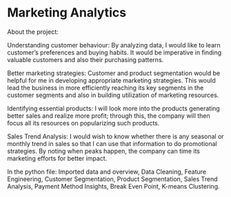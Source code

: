 # Marketing Analytics

About the project:

Understanding customer behaviour: By analyzing data, I would like to learn customer’s preferences and buying habits. It would be imperative in finding valuable customers and also their purchasing patterns. 

Better marketing strategies: Customer and product segmentation would be helpful for me in developing appropriate marketing strategies. This would lead the business in more efficiently reaching its key segments in the customer segments and also in building utilization of marketing resources. 

Identifying essential products: I will look more into the products generating better sales and realize more profit; through this, the company will then focus all its resources on popularizing such products. 

Sales Trend Analysis: I would wish to know whether there is any seasonal or monthly trend in sales so that I can use that information to do promotional strategies. By noting when peaks happen, the company can time its marketing efforts for better impact.

In the python file:
 Imported data and overview,
 Data Cleaning,
 Feature Engineering,
 Customer Segmentation,
 Product Segmentation,
 Sales Trend Analysis,
 Payment Method Insights,
 Break Even Point,
 K-means Clustering.
